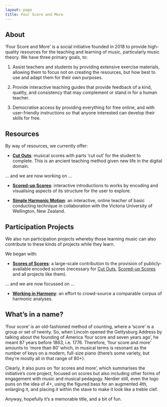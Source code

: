 ```yaml
---
layout: page
title: Four Score and More
---
```


## About

‘Four Score and More’ is a social initiative founded in 2018 to provide high-quality resources for the teaching and learning of music, particularly music theory. We have three primary goals, to:

1. Assist teachers and students by providing extensive exercise materials, allowing them to focus not on creating the resources, but how best to use and adapt them for their own purposes.

2. Provide interactive teaching guides that provide feedback of a kind, quality, and consistency that may complement or stand in for a human teacher.

3. Democratise access by providing everything for free online, and with user-friendly instructions so that anyone interested can develop their skills for free.

## Resources

By way of resources, we currently offer:

* [**Cut Outs**](/cut-outs): musical scores with parts ‘cut out’ for the student to complete. This
is an ancient teaching method given new life in the digital domain.

... and we are now working on ...

* [**Scored-up Scores**](/scored-up-scores): interactive introductions to works by encoding and
visualising aspects of its structure for the user to explore.

* [**Simple Harmonic Motion**](/simple-harmonic-motion): an interactive, online teacher of basic conducting
technique in collaboration with the Victoria University of Wellington, New Zealand.

## Participation Projects

We also run participation projects whereby those learning music can also contribute to these kinds of projects while they learn.

We began with:
* [**Scores of Scores**](/scores-of-scores): a large-scale contribution to the provision of publicly-available encoded scores (necessary for [Cut Outs](/cut-outs), [Scored-up Scores](/scored-up-scores) and all projects like them).

... and we are now focussed on ...
* [**Working in Harmony**](/working-in-harmony): an effort to crowd-source a comparable corpus of harmonic analyses.

## What’s in a name?

‘Four score’ is an old-fashioned method of counting, where a ‘score’ is a group or set of twenty. So, when Lincoln opened the Gettysburg Address by talking about the founding of America ‘four score and seven years ago’, he meant 87 years before 1863, i.e. 1776. Therefore, ‘four score and more’ amounts to ‘more than 80’ which, in musical terms is resonant as the number of keys on a modern, full-size piano (there’s some variety, but they’re mostly all in that range of 80+).

Clearly, it also puns on ‘for scores and more’, which summarises the initiative’s core project, focused on scores but also including other forms of engagement with music and musical pedagogy. Nerdier still, even the logo puns on the idea of _4+_, using the figured bass for an augmented 4th, enlarging it, and placing it within the stave to make it look like a treble clef.

Anyway, hopefully it’s a memorable title, and a bit of fun.

